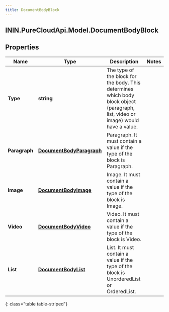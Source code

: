 ```yaml
---
title: DocumentBodyBlock
---
```

## ININ.PureCloudApi.Model.DocumentBodyBlock

## Properties

|Name | Type | Description | Notes|
|------------ | ------------- | ------------- | -------------|
| **Type** | **string** | The type of the block for the body. This determines which body block object (paragraph, list, video or image) would have a value. | |
| **Paragraph** | [**DocumentBodyParagraph**](DocumentBodyParagraph.html) | Paragraph. It must contain a value if the type of the block is Paragraph. | |
| **Image** | [**DocumentBodyImage**](DocumentBodyImage.html) | Image. It must contain a value if the type of the block is Image. | |
| **Video** | [**DocumentBodyVideo**](DocumentBodyVideo.html) | Video. It must contain a value if the type of the block is Video. | |
| **List** | [**DocumentBodyList**](DocumentBodyList.html) | List. It must contain a value if the type of the block is UnorderedList or OrderedList. | |
{: class="table table-striped"}


